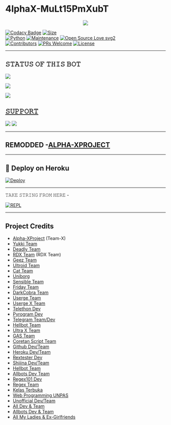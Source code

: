 # 4lphaX-MuLt15PmXubT

<p align="center">
  <img src="https://telegra.ph/file/36eb117322594ce579f66.jpg">
</p>


[![Codacy Badge](https://api.codacy.com/project/badge/Grade/f7c51539e67b483bb8d7749acca51d3a)](https://app.codacy.com/gh/UserXTester/4lphaX-DMulT5PmXubT?utm_source=github.com&utm_medium=referral&utm_content=UserXTester/4lphaX-DMulT5PmXubT&utm_campaign=Badge_Grade_Settings)
[![Size](https://img.shields.io/github/repo-size/sameerpanthi/deadly-spam-bot?style=flat-square&color=green)](https://github.com/UserXTester/4lphaX-DMulT5PmXubT/)   
[![Python](https://img.shields.io/badge/Python-v3.9-blue)](https://www.python.org/)
[![Maintenance](https://img.shields.io/badge/Maintained%3F-yes-green.svg)](https://github.com/UserXTester/4lphaX-DMulT5PmXubT/graphs/commit-activity)
[![Open Source Love svg2](https://badges.frapsoft.com/os/v2/open-source.svg?v=103)](https://github.com/UserXTester/4lphaX-DMulT5PmXubT)   
[![Contributors](https://img.shields.io/github/contributors/UserXTester/4lphaX-DMulT5PmXubT?style=flat-square&color=green)](https://github.com/UserXTester/4lphaX-DMulT5PmXubT/graphs/contributors)
[![PRs Welcome](https://img.shields.io/badge/PRs-welcome-brightgreen.svg?style=flat-square)](https://makeapullrequest.com)
[![License](https://img.shields.io/badge/License-AGPL-blue)](https://github.com/UserXTester/4lphaX-DMulT5PmXubT/blob/main/LICENSE)

----

## 𝚂𝚃𝙰𝚃𝚄𝚂 𝙾𝙵 𝚃𝙷𝙸𝚂 𝙱𝙾𝚃 
<p align="left"><a href="https://github.com/UserXTester/4lphaX-DMulT5PmXubT/network/members"><img src="https://img.shields.io/github/forks/UserXTester/4lphaX-DMulT5PmXubT?label=Forks&logoColor=Black&style=social"></a><p align="left"><a href="https://github.com/UserXTester/4lphaX-DMulT5PmXubT/stargazers"><img src="https://img.shields.io/github/stars/UserXTester/4lphaX-DMulT5PmXubT?logoColor=Blue&style=social"></a><p align="left"><a href="https://github.com/UserXTester/4lphaX-DMulT5PmXubT"></a><p align="left"><a href="https://github.com/UserXTester/4lphaX-DMulT5PmXubT?"><img src="https://img.shields.io/github/last-commit/UserXTester/4lphaX-DMulT5PmXubT?style=plastic"></

-------------------------------------------------

## 𝚂𝚄𝙿𝙿𝙾𝚁𝚃 
                          
<a href="https://t.me/AlphaXProject"><img src="https://img.shields.io/badge/Join-SUPPORT%20GROUP-red.svg?logo=Telegram"></a>
<a href="https://t.me/AlphaXProject"><img src="https://img.shields.io/badge/Join-SUPPORT%20CHANNEL-red.svg?logo=Telegram"></a>

-------------------------------------------------

## REMODDED -[ALPHA-XPROJECT](https://t.me/AlphaXProject)
  
-------------------------------------------------

## 🚀 Deploy on Heroku 
[![Deploy](https://www.herokucdn.com/deploy/button.svg)](https://heroku.com/deploy?template=https://github.com/xxxxxx/xxxxxT.git)
  
------------------------------------------------


𝚃𝙰𝙺𝙴 𝚂𝚃𝚁𝙸𝙽𝙶 𝙵𝚁𝙾𝙼 𝙷𝙴𝚁𝙴 - 

[![REPL](https://repl.it/badge/github/spandey112/SensibleUserbot)](https://replit.com/@sameerpanthi/DEADLY-FIGHTERS-BOT#main.py)
    
-------------------------------------------------

## Project Credits 
* [Alpha-XProject](https://t.me/AlphaXProject) (Team-X)
* [Yukki Team](https://github.com/YukkiBot/YukkiMultiSpamBot)
* [Deadly Team](https://github.com/sameerpanthi/DEADLY-SPAM-BOT)
* [RDX Team](https://github.com/unknownforall1/RDX-MULTI-SPAM-BOT) (RDX Team)
* [Geez Team](https://github.com/vckyou)
* [Ultroid Team](https://github.com)
* [Cat Team](https://github.com)
* [Uniborg](https://github.com)
* [Sensible Team](https://github.com)
* [Friday Team](https://github.com)
* [DarkCobra Team](https://github.com)
* [Userge Team](https://github.com)
* [Userge X Team](https://github.com)
* [Telethon Dev](https://github.com)
* [Pyrogram Dev](https://github.com)
* [Telegram Team/Dev](https://github.com)
* [Hellbot Team](https://github.com)
* [Ultra X Team](https://github.com)
* [GAS Team](https://github.com)
* [Coretan Script Team](https://github.com)
* [Github Dev/Team](https://github.com)
* [Heroku Dev/Team](https://github.com)
* [Rextester Dev](https://github.com)
* [Shiiina Dev/Team](https://github.com)
* [Hellbot Team](https://github.com)
* [Allbots Dev Team](https://github.com)
* [Regex101 Dev](https://github.com)
* [Regex Team](https://github.com)
* [Kelas Terbuka](https://github.com)
* [Web Programming UNPAS](https://github.com)
* [Unofficial Dev/Team](https://github.com)
* [All Dev & Team](https://github.com)
* [Allbots Dev & Team](https://github.com)
* [All My Ladies & Ex-Girlfriends](https://github.com)
